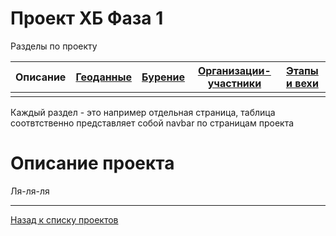 # Проект ХБ Фаза 1

Разделы по проекту

| Описание | [Геоданные](1_geo.html) | [Бурение](1_well.html) | [Организации-участники](1_org.html) | [Этапы и вехи](1_plan.html) |
|-------|--------|---------|---------|---------|
| | | | | |

Каждый раздел - это например отдельная страница, таблица соотвтственно представляет собой navbar по страницам проекта

# Описание проекта

Ля-ля-ля


---

[Назад к списку проектов](https://ygpn.github.io/)
